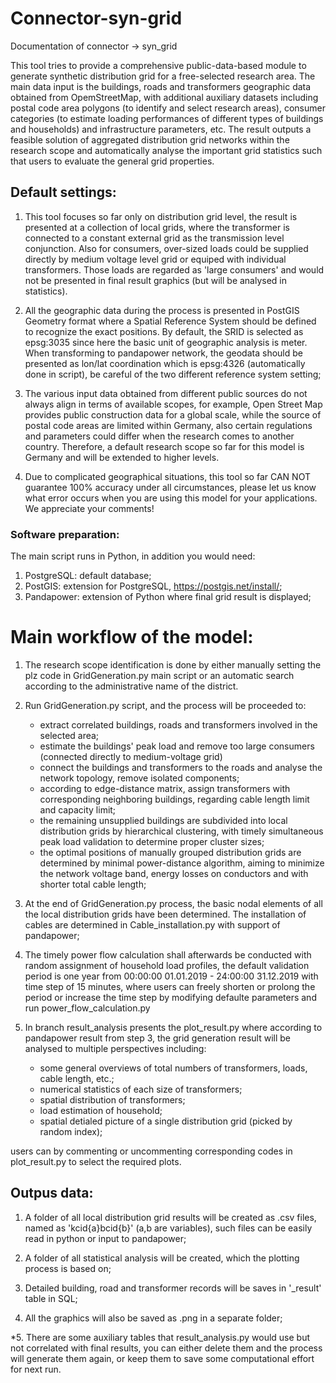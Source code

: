 # Connector-syn-grid
Documentation of connector -> syn_grid

This tool tries to provide a comprehensive public-data-based module to generate synthetic distribution grid for a free-selected research area. The main data input is the buildings, roads and transformers geographic data obtained from OpemStreetMap, with additional auxiliary datasets including postal code area polygons (to identify and select research areas), consumer categories (to estimate loading performances of different types of buildings and households) and infrastructure parameters, etc. The result outputs a feasible solution of aggregated distribution grid networks within the research scope and automatically analyse the important grid statistics such that users to evaluate the general grid properties.  

## Default settings:
1. This tool focuses so far only on distribution grid level, the result is presented at a collection of local grids, where the transformer is connected to a constant external grid as the transmission level conjunction. Also for consumers, over-sized loads could be supplied directly by medium voltage level grid or equiped with individual transformers. Those loads are regarded as 'large consumers' and would not be presented in final result graphics (but will be analysed in statistics).

2. All the geographic data during the process is presented in PostGIS Geometry format where a Spatial Reference System should be defined to recognize the exact positions. By default, the SRID is selected as epsg:3035 since here the basic unit of geographic analysis is meter. When transforming to pandapower network, the geodata should be presented as lon/lat coordination which is epsg:4326 (automatically done in script), be careful of the two different reference system setting;

3. The various input data obtained from different public sources do not always align in terms of available scopes, for example, Open Street Map provides public construction data for a global scale, while the source of postal code areas are limited within Germany, also certain regulations and parameters could differ when the research comes to another country. Therefore, a default research scope so far for this model is Germany and will be extended to higher levels.

4. Due to complicated geographical situations, this tool so far CAN NOT guarantee 100% accuracy under all circumstances, please let us know what error occurs when you are using this model for your applications. We appreciate your comments!


### Software preparation:
The main script runs in Python, in addition you would need:
1. PostgreSQL: default database;
2. PostGIS: extension for PostgreSQL, https://postgis.net/install/;
3. Pandapower: extension of Python where final grid result is displayed;

# Main workflow of the model:

1. The research scope identification is done by either manually setting the plz code in GridGeneration.py main script or an automatic search according to the administrative name of the district.
       
2. Run GridGeneration.py script, and the process will be proceeded to:

   * extract correlated buildings, roads and transformers involved in the selected area;
   * estimate the buildings' peak load and remove too large consumers (connected directly to medium-voltage grid)
   * connect the buildings and transformers to the roads and analyse the network topology, remove isolated components;
   * according to edge-distance matrix, assign transformers with corresponding neighboring buildings, regarding cable length limit and capacity limit;
   * the remaining unsupplied buildings are subdivided into local distribution grids by hierarchical clustering, with timely simultaneous peak load validation to determine proper cluster sizes;
   * the optimal positions of manually grouped distribution grids are determined by minimal power-distance algorithm, aiming to minimize the network voltage band, energy losses on conductors and with shorter total cable length;

3. At the end of GridGeneration.py process, the basic nodal elements of all the local distribution grids have been determined. The installation of cables are determined in Cable_installation.py with support of pandapower; 

4. The timely power flow calculation shall afterwards be conducted with random assignment of household load profiles, the default validation period is one year from 00:00:00 01.01.2019 - 24:00:00 31.12.2019 with time step of 15 minutes, where users can freely shorten or prolong the period or increase the time step by modifying defaulte parameters and run power_flow_calculation.py

5. In branch result_analysis presents the plot_result.py where according to pandapower result from step 3, the grid generation result will be analysed to multiple perspectives including:

   * some general overviews of total numbers of transformers, loads, cable length, etc.;
   * numerical statistics of each size of transformers;
   * spatial distribution of transformers;
   * load estimation of household; 
   * spatial detialed picture of a single distribution grid (picked by random index);

users can by commenting or uncommenting corresponding codes in plot_result.py to select the required plots.

## Outpus data:

1. A folder of all local distribution grid results will be created as .csv files, named as 'kcid{a}bcid{b}' (a,b are variables), such files can be easily read in python or input to pandapower;

2. A folder of all statistical analysis will be created, which the plotting process is based on;

3. Detailed building, road and transformer records will be saves in '_result' table in SQL;

4. All the graphics will also be saved as .png in a separate folder;

*5. There are some auxiliary tables that result_analysis.py would use but not correlated with final results, you can either delete them and the process will generate them again, or keep them to save some computational effort for next run.  
